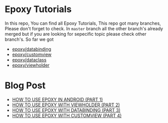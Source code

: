 # Epoxy Tutorials

In this repo, You can find all Epoxy Tutorials, This repo got many branches, Please don't forget to check. 
In ```master``` branch all the other branch's already merged but if you are looking for sepecific topic please check other branch's. So far we got 

  * [epoxy/databinding]  
  * [epoxy/customview]  
  * [epoxy/dataclass]  
  * [epoxy/viewholder] 

# Blog Post

  - [HOW TO USE EPOXY IN ANDROID (PART 1)][post-1]
  - [HOW TO USE EPOXY WITH VIEWHOLDER (PART 2)][post-2]
  - [HOW TO USE EPOXY WITH DATABINDING (PART 3)][post-3]
  - [HOW TO USE EPOXY WITH CUSTOMVIEW (PART 4)][post-4]

[//]: # (These are reference links used in the body of this note and get stripped out when the markdown processor does its job. There is no need to format nicely because it shouldn't be seen. Thanks SO - http://stackoverflow.com/questions/4823468/store-comments-in-markdown-syntax)

   [epoxy/databinding]: <https://github.com/DastanIqbal/EpoxySample/tree/epoxy/databinding> 
   [epoxy/customview]: <https://github.com/DastanIqbal/EpoxySample/tree/epoxy/customview> 
   [epoxy/dataclass]: <https://github.com/DastanIqbal/EpoxySample/tree/epoxy/dataclass> 
   [epoxy/viewholder]: <https://github.com/DastanIqbal/EpoxySample/tree/epoxy/viewholder>
   
   [post-1]: <https://dastaniqbal.github.io/blog/2020-06-26-how-to-use-epoxy-in-android-part-1/>
   [post-2]: <https://dastaniqbal.github.io/blog/2020-08-22-airbnb-epoxy-with-viewholder/>
   [post-3]: <https://dastaniqbal.github.io/blog/2020-08-28-how-to-use-epoxy-with-databinding-part-3/>
   [post-4]: <https://dastaniqbal.github.io/blog/2020-09-05-how-to-use-epoxy-with-customview-part-4/>
 
